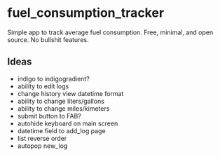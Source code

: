# fuel_consumption_tracker

Simple app to track average fuel consumption. Free, minimal, and open source. No bullshit features.

## Ideas

- indigo to indigogradient?
- ability to edit logs
- change history view datetime format
- ability to change liters/gallons
- ability to change miles/kimeters
- submit button to FAB?
- autohide keyboard on main screen
- datetime field to add_log page
- list reverse order
- autopop new_log